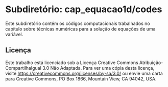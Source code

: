 # Subdiretório: cap_equacao1d/codes

Este subdiretório contém os códigos computacionais trabalhados no capítulo sobre técnicas numéricas para a solução de equações de uma variável.

## Licença
Este trabalho está licenciado sob a Licença Creative Commons Atribuição-CompartilhaIgual 3.0 Não Adaptada. Para ver uma cópia desta licença, visite https://creativecommons.org/licenses/by-sa/3.0/ ou envie uma carta para Creative Commons, PO Box 1866, Mountain View, CA 94042, USA.
